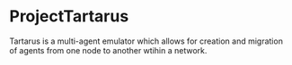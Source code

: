 # ProjectTartarus
Tartarus is a multi-agent emulator which allows for creation and migration of agents from one node to another wtihin a network.
